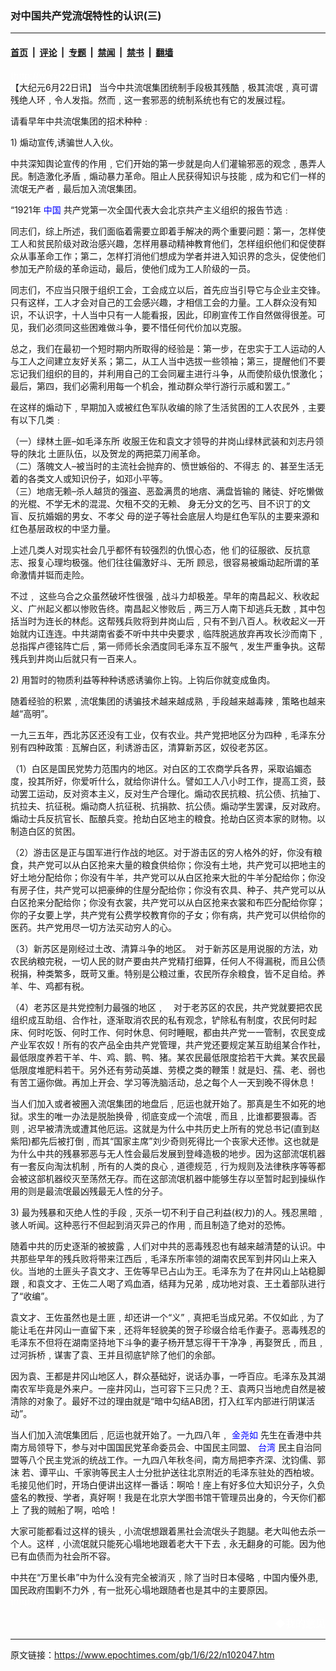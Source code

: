 ### 对中国共产党流氓特性的认识(三)

---

#### [首页](../../../..?n102047) &nbsp;|&nbsp; [评论](../../../../../epoch-comment?n102047) &nbsp;|&nbsp; [专题](../../../../../epoch-special?n102047) &nbsp;|&nbsp; [禁闻](../../../../../epoch-news?n102047) &nbsp;|&nbsp; [禁书](../../../../../books?n102047) &nbsp;|&nbsp; [翻墙](https://github.com/gfw-breaker/nogfw/blob/master/README.md?n102047)


<div class="post_content" id="artbody" itemprop="articleBody">
 <!-- article content begin -->
 <p>
  <font color="#ffffff">
   (http://www.epochtimes.com)
  </font>
  <br/>
  【大纪元6月22日讯】 当今中共流氓集团统制手段极其残酷﹐极其流氓﹐真可谓残绝人环﹐令人发指。然而﹐这一套邪恶的统制系统也有它的发展过程。
 </p>
 <p>
  请看早年中共流氓集团的招术种种﹕
 </p>
 <p>
  1) 煽动宣传,诱骗世人入伙。
 </p>
 <p>
  中共深知舆论宣传的作用﹐它们开始的第一步就是向人们灌输邪恶的观念﹐愚弄人民。制造激化矛盾﹐煽动暴力革命。阻止人民获得知识与技能﹐成为和它们一样的流氓无产者﹐最后加入流氓集团。
 </p>
 <p>
  “1921年
  <ok href="http://www3.epochtimes.com/news/epochnews/main/2.html">
   <font color="blue">
    中国
   </font>
  </ok>
  共产党第一次全国代表大会北京共产主义组织的报告节选﹕
 </p>
 <p>
  同志们，综上所述，我们面临着需要立即着手解决的两个重要问题：第一，怎样使工人和贫民阶级对政治感兴趣，怎样用暴动精神教育他们，怎样组织他们和促使群众从事革命工作；第二，怎样打消他们想成为学者并进入知识界的念头，促使他们参加无产阶级的革命运动，最后，使他们成为工人阶级的一员。
 </p>
 <p>
  同志们，不应当只限于组织工会，工会成立以后，首先应当引导它与企业主交锋。只有这样，工人才会对自己的工会感兴趣，才相信工会的力量。工人群众没有知识，不认识字，十人当中只有一人能看报，因此，印刷宣传工作自然做得很差。可见，我们必须同这些困难做斗争，要不惜任何代价加以克服。
 </p>
 <p>
  总之，我们在最初一个短时期内所取得的经验是：第一步，在忠实于工人运动的人与工人之间建立友好关系；第二，从工人当中选拔一些领袖；第三，提醒他们不要忘记我们组织的目的，并利用自己的工会同雇主进行斗争，从而使阶级仇恨激化；最后，第四，我们必需利用每一个机会，推动群众举行游行示威和罢工。”
 </p>
 <p>
  在这样的煽动下﹐早期加入或被红色军队收编的除了生活贫困的工人农民外﹐主要有以下几类﹕
 </p>
 <p>
  （一）绿林土匪–如毛泽东所 收服王佐和袁文才领导的井岗山绿林武装和刘志丹领导的陕北 土匪队伍，以及贺龙的两把菜刀闹革命。
  <br/>
  （二）落魄文人–被当时的主流社会抛弃的、愤世嫉俗的、不得志 的、甚至生活无着的各类文人或知识份子，如邓小平等。
  <br/>
  （三）地痞无赖–杀人越货的强盗、恶盈满贯的地痞、满盘皆输的 赌徒、好吃懒做的光棍、不学无术的混混、欠租不交的无赖、 身无分文的乞丐、目不识丁的文盲、反抗婚姻的男女、不孝父 母的逆子等社会底层人均是红色军队的主要来源和红色基层政权的中坚力量。
 </p>
 <p>
  上述几类人对现实社会几乎都怀有较强烈的仇恨心态，他 们的征服欲、反抗意志、报复心理均极强。他们往往偏激好斗、无所 顾忌，很容易被煽动起所谓的革命激情并铤而走险。
 </p>
 <p>
  不过﹐ 这些乌合之众虽然破坏性很强﹐战斗力却极差。早年的南昌起义、秋收起义、广州起义都以惨败告终。南昌起义惨败后﹐两三万人南下却逃兵无数﹐其中包括当时为连长的林彪。这帮残兵败将到井岗山后﹐只有不到八百人。秋收起义一开始就内讧连连。中共湖南省委不听中共中央要求﹐临阵脱逃放弃再攻长沙而南下﹐总指挥卢德铭阵亡后﹐第一师师长余洒度同毛泽东互不服气﹐发生严重争执。这帮残兵到井岗山后就只有一百来人。
 </p>
 <p>
  2) 用暂时的物质利益等种种诱惑诱骗你上钩。上钩后你就变成鱼肉。
 </p>
 <p>
  随着经验的积累﹐流氓集团的诱骗技术越来越成熟﹐手段越来越毒辣﹐策略也越来越“高明”。
 </p>
 <p>
  一九三五年，西北苏区还没有工业，仅有农业。共产党把地区分为四种﹐毛泽东分别有四种政策﹕瓦解白区，利诱游击区，清算新苏区，奴役老苏区。
 </p>
 <p>
  （1）白区是国民党势力范围内的地区。对白区的工农商学兵各界，采取谄媚态度，投其所好，你爱听什么，就给你讲什么。譬如工人八小时工作，提高工资，鼓动罢工运动，反对资本主义，反对生产合理化。煽动农民抗粮、抗公债、抗抽丁、抗拉夫、抗征税。煽动商人抗征税、抗捐款、抗公债。煽动学生罢课，反对政府。煽动士兵反抗官长、酝酿兵变。抢劫白区地主的粮食。抢劫白区资本家的财物。以制造白区的贫困。
 </p>
 <p>
  （2）游击区是正与国军进行作战的地区。对于游击区的穷人格外的好，你没有粮食，共产党可以从白区抢来大量的粮食供给你；你没有土地，共产党可以把地主的好土地分配给你；你没有牛羊，共产党可以从白区抢来大批的牛羊分配给你；你没有房子住，共产党可以把豪绅的住屋分配给你；你没有农具、种子、共产党可以从白区抢来分配给你；你没有衣裳，共产党可以从白区抢来衣裳和布匹分配给你穿；你的子女要上学，共产党有公费学校教育你的子女；你有病，共产党可以供给你的医药。共产党用尽一切方法买动穷人的心。
 </p>
 <p>
  （3）新苏区是刚经过土改、清算斗争的地区。　对于新苏区是用说服的方法，劝农民纳粮完税，一切人民的财产要由共产党精打细算，任何人不得漏税，而且公债税捐，种类繁多，既苛又重。特别是公粮过重，农民所存余粮食，皆不足自给。养羊、牛、鸡都有税。
 </p>
 <p>
  （4）老苏区是共党控制力最强的地区﹐　对于老苏区的农民，共产党就要把农民组织成互助组、合作社，逐渐取消农民的私有观念，铲除私有制度，农民何时起床、何时吃饭、何时工作、何时休息、何时睡眠，都由共产党一一管制，农民变成产业军农奴！所有的农产品全由共产党管理，共产党还要规定某互助组某合作社，最低限度养若干羊、牛、鸡、鹅、鸭、猪。某农民最低限度拾若干大粪。某农民最低限度堆肥料若干。另外还有劳动英雄、劳模之类的鞭策！就是妇、孺、老、弱也有苦工逼你做。再加上开会、学习等洗脑活动，总之每个人一天到晚不得休息！
 </p>
 <p>
  当人们加入或者被圈入流氓集团的地盘后﹐厄运也就开始了。那真是生不如死的地狱。求生的唯一办法是脱胎换骨﹐彻底变成一个流氓﹐而且﹐比谁都要狠毒。否则﹐迟早被清洗或遭其他厄运。这就是为什么中共历史上所有的党总书记(直到赵紫阳)都先后被打倒﹐而其“国家主席”刘少奇则死得比一个丧家犬还惨。这也就是为什么中共的残暴邪恶与无人性会最后发展到登峰造极的地步。因为这部流氓机器有一套反向淘汰机制﹐所有的人类的良心﹐道德规范﹐行为规则及法律秩序等等都会被这部机器绞灭至荡然无存。而在这部流氓机器中能够生存以至暂时起到操纵作用的则是最流氓最凶残最无人性的分子。
 </p>
 <p>
  3) 最为残暴和灭绝人性的手段﹐灭杀一切不利于自己利益(权力)的人。残忍黑暗﹐骇人听闻。这种恶行不但起到消灭异己的作用﹐而且制造了绝对的恐怖。
 </p>
 <p>
  随着中共的历史逐渐的被披露﹐人们对中共的恶毒残忍也有越来越清楚的认识。中共那些早年的残兵败将带来江西后﹐毛泽东所率领的湖南农民军到井冈山上来入伙。当地的土匪头子袁文才、王佐等早已占山为王。毛泽东为了在井冈山上站稳脚跟﹐和袁文才、王佐二人喝了鸡血酒，结拜为兄弟﹐成功地对袁、王土着部队进行了“收编”。
 </p>
 <p>
  袁文才、王佐虽然也是土匪﹐却还讲一个“义”﹐真把毛当成兄弟。不仅如此﹐为了能让毛在井冈山一直留下来﹐还将年轻貌美的贺子珍缀合给毛作妻子。恶毒残忍的毛泽东不但将在湖南坚持地下斗争的妻子杨开慧忘得干干净净﹐再娶贺氏﹐而且﹐过河拆桥﹐谋害了袁、王并且彻底铲除了他们的余部。
 </p>
 <p>
  因为袁、王都是井冈山地区人，群众基础好，说话办事，一呼百应。毛泽东及其湖南农军毕竟是外来户。一座井冈山，岂可容下三只虎？王、袁两只当地虎自然是被清除的对象了。最好不过的理由就是“暗中勾结AB团，打入红军内部进行阴谋活动”。
 </p>
 <p>
  当人们加入流氓集团后﹐厄运也就开始了。一九四八年﹐
  <ok href="https://www.epochtimes.com/news/epochnews/comt/comauth.asp?cat_ID=423&amp;subsubcat=JinYaoRu">
   <font color="blue">
    金尧如
   </font>
  </ok>
  先生在香港中共 南方局领导下，参与对中国国民党革命委员会、中国民主同盟、
  <ok href="http://www3.epochtimes.com/news/epochnews/main/3.html">
   <font color="blue">
    台湾
   </font>
  </ok>
  民主自治同盟等八个民主党派的统战工作。一九四八年秋冬间，南方局把李齐深、沈钧儒、郭沫 若、谭平山、千家驹等民主人士分批护送往北京附近的毛泽东驻处的西柏坡。毛接见他们时，开场白便讲出这样一番话：啊哈！座上有好多位大知识分子，久负盛名的教授、学者，真好啊！我是在北京大学图书馆干管理员出身的，今天你们都上 了我的贼船了啊，哈哈！
 </p>
 <p>
  大家可能都看过这样的镜头﹐小流氓想跟着黑社会流氓头子跑腿。老大叫他去杀一个人。这样﹐小流氓就只能死心塌地地跟着老大干下去﹐永无翻身的可能。因为他已有血债而为社会所不容。
 </p>
 <p>
  中共在“万里长串”中为什么没有完全被消灭﹐除了当时日本侵略﹐中国内懮外患,国民政府围剿不力外﹐有一批死心塌地跟随者也是其中的主要原因。
  <br/>
  <font color="#ffffff">
   (http://www.dajiyuan.com)
  </font>
 </p>
 <div align="right">
  <span style="FONT-SIZE:12pt">
   <font color="#FFFFFF">
    <ok href="mailto:comment@epochtimes.com">
     ◆我的意见
    </ok>
   </font>
  </span>
 </div>
 <!-- article content end -->
 <div id="below_article_ad">
 </div>
</div>


---

原文链接：https://www.epochtimes.com/gb/1/6/22/n102047.htm
